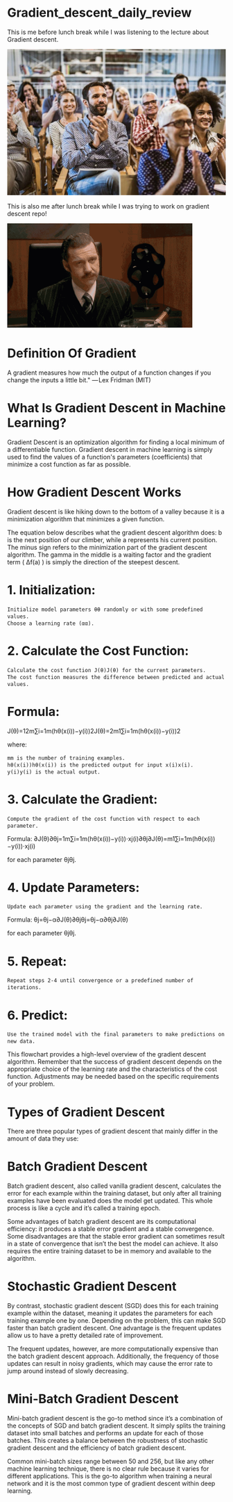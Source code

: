 # Gradient_descent_daily_review

This is me before lunch break while I was listening to the lecture about Gradient descent.

![Gradient](https://github.com/parsakazempour/Gradient_descent_daily_review/blob/main/0%20BA_DE2Nr3Ohi5HhI.jpg)




This is also me after lunch break while I was trying to work on gradient descent repo!

![Gradient2](https://github.com/parsakazempour/Gradient_descent_daily_review/blob/main/jumping-out-of-window.gif)

















# Definition Of Gradient
A gradient measures how much the output of a function changes if you change the inputs a little bit." — Lex Fridman (MIT)




# What Is Gradient Descent in Machine Learning?

Gradient Descent is an optimization algorithm for finding a local minimum of a differentiable function. 
Gradient descent in machine learning is simply used to find the values of a function's parameters (coefficients) that minimize a cost function as far as possible.




# How Gradient Descent Works

Gradient descent is like hiking down to the bottom of a valley because it is a minimization algorithm that minimizes a given function.

The equation below describes what the gradient descent algorithm does:
b is the next position of our climber, while a represents his current position.
The minus sign refers to the minimization part of the gradient descent algorithm.
The gamma in the middle is a waiting factor and the gradient term ( Δf(a) ) is simply the direction of the steepest descent.


# 1. Initialization:

    Initialize model parameters θθ randomly or with some predefined values.
    Choose a learning rate (αα).

# 2. Calculate the Cost Function:

    Calculate the cost function J(θ)J(θ) for the current parameters.
    The cost function measures the difference between predicted and actual values.

# Formula:
J(θ)=12m∑i=1m(hθ(x(i))−y(i))2J(θ)=2m1​∑i=1m​(hθ​(x(i))−y(i))2

where:

    mm is the number of training examples.
    hθ(x(i))hθ​(x(i)) is the predicted output for input x(i)x(i).
    y(i)y(i) is the actual output.

# 3. Calculate the Gradient:

    Compute the gradient of the cost function with respect to each parameter.

Formula:
∂J(θ)∂θj=1m∑i=1m(hθ(x(i))−y(i))⋅xj(i)∂θj​∂J(θ)​=m1​∑i=1m​(hθ​(x(i))−y(i))⋅xj(i)​

for each parameter θjθj​.

# 4. Update Parameters:

    Update each parameter using the gradient and the learning rate.

Formula:
θj=θj−α∂J(θ)∂θjθj​=θj​−α∂θj​∂J(θ)​

for each parameter θjθj​.

# 5. Repeat:

    Repeat steps 2-4 until convergence or a predefined number of iterations.



# 6. Predict:

    Use the trained model with the final parameters to make predictions on new data.

This flowchart provides a high-level overview of the gradient descent algorithm.
Remember that the success of gradient descent depends on the appropriate choice of the learning rate and the characteristics of the cost function.
Adjustments may be needed based on the specific requirements of your problem.






# Types of Gradient Descent

There are three popular types of gradient descent that mainly differ in the amount of data they use: 





 
# Batch Gradient Descent

Batch gradient descent, also called vanilla gradient descent, calculates the error for each example within the training dataset, but only after all training examples have been evaluated does the model get updated. This whole process is like a cycle and it’s called a training epoch.

Some advantages of batch gradient descent are its computational efficiency: it produces a stable error gradient and a stable convergence. Some disadvantages are that the stable error gradient can sometimes result in a state of convergence that isn’t the best the model can achieve. It also requires the entire training dataset to be in memory and available to the algorithm.





 
# Stochastic Gradient Descent

By contrast, stochastic gradient descent (SGD) does this for each training example within the dataset, meaning it updates the parameters for each training example one by one. Depending on the problem, this can make SGD faster than batch gradient descent. One advantage is the frequent updates allow us to have a pretty detailed rate of improvement.

The frequent updates, however, are more computationally expensive than the batch gradient descent approach. Additionally, the frequency of those updates can result in noisy gradients, which may cause the error rate to jump around instead of slowly decreasing.





 
# Mini-Batch Gradient Descent

Mini-batch gradient descent is the go-to method since it’s a combination of the concepts of SGD and batch gradient descent. It simply splits the training dataset into small batches and performs an update for each of those batches. This creates a balance between the robustness of stochastic gradient descent and the efficiency of batch gradient descent.

Common mini-batch sizes range between 50 and 256, but like any other machine learning technique, there is no clear rule because it varies for different applications. This is the go-to algorithm when training a neural network and it is the most common type of gradient descent within deep learning.
